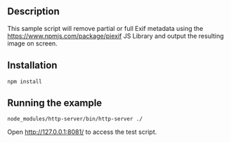 ## Description

This sample script will remove partial or full Exif metadata using the https://www.npmjs.com/package/piexif JS Library and output the resulting image on screen.

## Installation

```
npm install
```

## Running the example

```
node_modules/http-server/bin/http-server ./
```

Open http://127.0.0.1:8081/ to access the test script.
